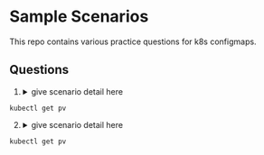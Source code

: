 # Sample Scenarios

This repo contains various practice questions for k8s configmaps.

## Questions

1. <details><summary>give scenario detail here</summary>
  <p>
    
  ```
  kubectl get pv
  ```
  </p>
  </details>
  
  2. <details><summary>give scenario detail here</summary>
  <p>
    
  ```
  kubectl get pv
  ```
  </p>
  </details>
